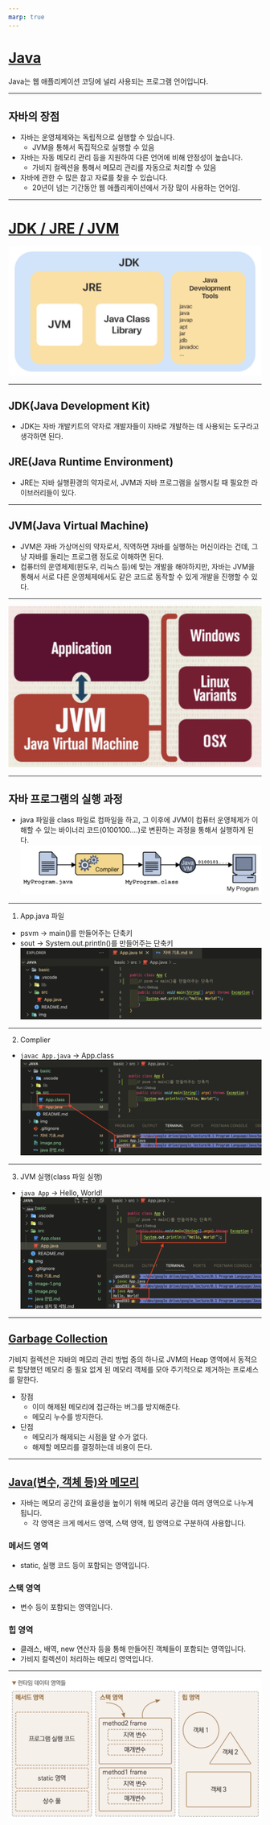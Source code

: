 ```yaml
---
marp: true
---
```

# [Java](http://www.tcpschool.com/java/java_intro_basic)
Java는 웹 애플리케이션 코딩에 널리 사용되는 프로그램 언어입니다.

---
## 자바의 장점 
- 자바는 운영체제와는 독립적으로 실행할 수 있습니다.
  - JVM을 통해서 독집적으로 실행할 수 있음 
- 자바는 자동 메모리 관리 등을 지원하여 다른 언어에 비해 안정성이 높습니다.
  - 가비지 컬렉션을 통해서 메모리 관리를 자동으로 처리할 수 있음 
- 자바에 관한 수 많은 참고 자료를 찾을 수 있습니다.
  - 20년이 넘는 기간동안 웹 애플리케이션에서 가장 많이 사용하는 언어임.

---
# [JDK / JRE / JVM](https://inpa.tistory.com/entry/JAVA-%E2%98%95-JDK-JRE-JVM-%EA%B0%9C%EB%85%90-%EA%B5%AC%EC%84%B1-%EC%9B%90%EB%A6%AC-%F0%9F%92%AF-%EC%99%84%EB%B2%BD-%EC%B4%9D%EC%A0%95%EB%A6%AC)
![Alt text](./img/basic/image.png)

---
## JDK(Java Development Kit) 
- JDK는 자바 개발키트의 약자로 개발자들이 자바로 개발하는 데 사용되는 도구라고 생각하면 된다.

## JRE(Java Runtime Environment)
- JRE는 자바 실행환경의 약자로서, JVM과 자바 프로그램을 실행시킬 때 필요한 라이브러리들이 있다. 

---
## JVM(Java Virtual Machine)
- JVM은 자바 가상머신의 약자로서, 직역하면 자바를 실행하는 머신이라는 건데, 그냥 자바를 돌리는 프로그램 정도로 이해하면 된다. 
- 컴퓨터의 운영체제(윈도우, 리눅스 등)에 맞는 개발을 해야하지만, 자바는 JVM을 통해서 서로 다른 운영체제에서도 같은 코드로 동작할 수 있게 개발을 진행할 수 있다. 

---
![Alt text](./img/basic/image-1.png)

---
## 자바 프로그램의 실행 과정 
- java 파일을 class 파일로 컴파일을 하고, 그 이후에 JVM이 컴퓨터 운영체제가 이해할 수 있는 바이너리 코드(0100100....)로 변환하는 과정을 통해서 실행하게 된다.
![Alt text](./img/basic/image-2.png)

---
1. App.java 파일 
- psvm -> main()를 만들어주는 단축키 
- sout -> System.out.println()를 만들어주는 단축키 
![Alt text](./img/basic/image11.png)

---
2. Complier
- `javac App.java` -> App.class 
![Alt text](./img/basic/image12.png)

---
3. JVM 실행(class 파일 실행) 
- `java App` -> Hello, World!
![Alt text](./img/basic/image13.png)

---
## [Garbage Collection](https://velog.io/@jkijki12/Java-%EA%B0%80%EB%B9%84%EC%A7%80%EC%BB%AC%EB%A0%89%ED%84%B0)
가비지 컬렉션은 자바의 메모리 관리 방법 중의 하나로 JVM의 Heap 영역에서 동적으로 할당했던 메모리 중 필요 없게 된 메모리 객체를 모아 주기적으로 제거하는 프로세스를 말한다.
- 장점
  - 이미 해제된 메모리에 접근하는 버그를 방지해준다.
  - 메모리 누수를 방지한다.
- 단점
  - 메모리가 해제되는 시점을 알 수가 없다.
  - 해제할 메모리를 결정하는데 비용이 든다.

---
## [Java(변수, 객체 등)와 메모리](https://goldenrabbit.co.kr/2021/11/03/%EC%9E%90%EB%B0%94-%EC%BD%94%EB%93%9C%EC%99%80-%EB%A9%94%EC%84%9C%EB%93%9C-%EC%8A%A4%ED%83%9C%ED%8B%B1-%EB%B3%80%EC%88%98-%EB%93%B1%EC%9D%80-%EB%A9%94%EB%AA%A8%EB%A6%AC%EC%9D%98-%EC%96%B4%EB%94%94/) 
- 자바는 메모리 공간의 효율성을 높이기 위해 메모리 공간을 여러 영역으로 나누게 됩니다.
  - 각 영역은 크게 메서드 영역, 스택 영역, 힙 영역으로 구분하여 사용합니다.

### 메서드 영역 
- static, 실행 코드 등이 포함되는 영역입니다.
### 스택 영역 
- 변수 등이 포함되는 영역입니다.
### 힙 영역 
- 클래스, 배역, new 연산자 등을 통해 만들어진 객체들이 포함되는 영역입니다. 
- 가비지 컬렉션이 처리하는 메모리 영역입니다. 

---
![Alt text](./img/basic/image-3.png)


